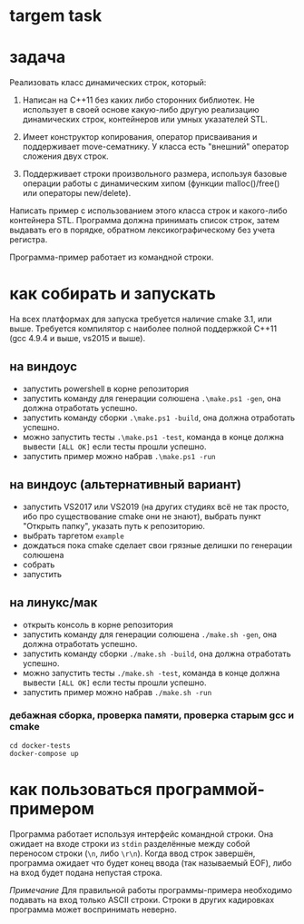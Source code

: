 targem task
===========

# задача

Реализовать класс динамических строк, который:

1. Написан на C++11 без каких либо сторонних библиотек. Не использует в своей основе 
какую-либо другую реализацию динамических строк, контейнеров или умных указателей STL.

2. Имеет конструктор копирования, оператор присваивания и поддерживает move-сематнику.
У класса есть "внешний" оператор сложения двух строк.

3. Поддерживает строки произвольного размера, используя базовые операции работы с 
динамическим хипом (функции malloc()/free() или операторы new/delete).

Написать пример с использованием этого класса строк и какого-либо контейнера STL. 
Программа должна принимать список строк, затем выдавать его в порядке, обратном
лексикографическому без учета регистра.

Программа-пример работает из командной строки.

# как собирать и запускать

На всех платформах для запуска требуется наличие cmake 3.1, или выше.
Требуется компилятор с наиболее полной поддержкой C++11 (gcc 4.9.4 и выше, vs2015 и выше).

## на виндоус

* запустить powershell в корне репозитория
* запустить команду для генерации солюшена `.\make.ps1 -gen`, она должна отработать успешно.
* запустить команду сборки `.\make.ps1 -build`, она должна отработать успешно.
* можно запустить тесты `.\make.ps1 -test`, команда в конце должна вывести `[ALL OK]` если тесты прошли успешно.
* запустить пример можно набрав `.\make.ps1 -run`

## на виндоус (альтернативный вариант)

* запустить VS2017 или VS2019 (на других студиях всё не так просто, ибо про существование cmake они не знают), выбрать пункт "Открыть папку", указать путь к репозиторию.
* выбрать таргетом `example`
* дождаться пока cmake сделает свои грязные делишки по генерации солюшена
* собрать
* запустить

## на линукс/мак

* открыть консоль в корне репозитория
* запустить команду для генерации солюшена `./make.sh -gen`, она должна отработать успешно.
* запустить команду сборки `./make.sh -build`, она должна отработать успешно.
* можно запустить тесты `./make.sh -test`, команда в конце должна вывести `[ALL OK]` если тесты прошли успешно.
* запустить пример можно набрав `./make.sh -run`

### дебажная сборка, проверка памяти, проверка старым gcc и cmake
```
cd docker-tests
docker-compose up
```

# как пользоваться программой-примером

Программа работает используя интерфейс командной строки.
Она ожидает на входе строки из `stdin` разделённые между собой переносом строки (`\n`, либо `\r\n`).
Когда ввод строк завершён, программа ожидает что будет конец ввода (так называемый EOF), либо на вход будет подана непустая строка.

*Примечание*
Для правильной работы программы-примера необходимо подавать на вход только ASCII строки.
Строки в других кадировках программа может воспринимать неверно.

